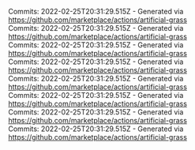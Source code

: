 Commits: 2022-02-25T20:31:29.515Z - Generated via https://github.com/marketplace/actions/artificial-grass
<br>
Commits: 2022-02-25T20:31:29.515Z - Generated via https://github.com/marketplace/actions/artificial-grass
<br>
Commits: 2022-02-25T20:31:29.515Z - Generated via https://github.com/marketplace/actions/artificial-grass
<br>
Commits: 2022-02-25T20:31:29.515Z - Generated via https://github.com/marketplace/actions/artificial-grass
<br>
Commits: 2022-02-25T20:31:29.515Z - Generated via https://github.com/marketplace/actions/artificial-grass
<br>
Commits: 2022-02-25T20:31:29.515Z - Generated via https://github.com/marketplace/actions/artificial-grass
<br>
Commits: 2022-02-25T20:31:29.515Z - Generated via https://github.com/marketplace/actions/artificial-grass
<br>
Commits: 2022-02-25T20:31:29.515Z - Generated via https://github.com/marketplace/actions/artificial-grass
<br>
